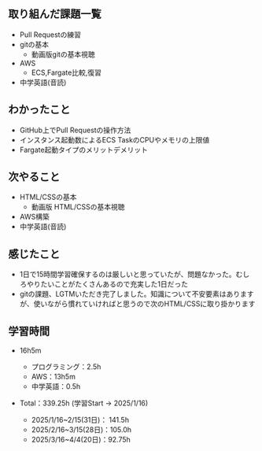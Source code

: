 ## 取り組んだ課題一覧
- Pull Requestの練習
- gitの基本
  - 動画版gitの基本視聴
- AWS
  - ECS,Fargate比較,復習
- 中学英語(音読)
## わかったこと
- GitHub上でPull Requestの操作方法
- インスタンス起動数によるECS TaskのCPUやメモリの上限値
- Fargate起動タイプのメリットデメリット
## 次やること
- HTML/CSSの基本
  - 動画版 HTML/CSSの基本視聴
- AWS構築
- 中学英語(音読)
## 感じたこと
- 1日で15時間学習確保するのは厳しいと思っていたが、問題なかった。むしろやりたいことがたくさんあるので充実した1日だった
- gitの課題、LGTMいただき完了しました。知識について不安要素はありますが、使いながら慣れていければと思うので次のHTML/CSSに取り掛かります
## 学習時間
- 16h5m
  - プログラミング：2.5h
  - AWS：13h5m
  - 中学英語：0.5h

- Total：339.25h (学習Start → 2025/1/16)
  - 2025/1/16~2/15(31日)： 141.5h
  - 2025/2/16~3/15(28日)：105.0h
  - 2025/3/16~4/4(20日)：92.75h